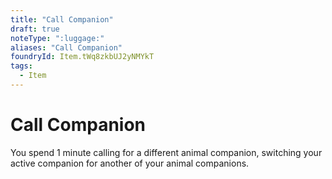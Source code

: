 ```yaml
---
title: "Call Companion"
draft: true
noteType: ":luggage:"
aliases: "Call Companion"
foundryId: Item.tWq8zkbUJ2yNMYkT
tags:
  - Item
---
```


# Call Companion

You spend 1 minute calling for a different animal companion, switching your active companion for another of your animal companions.
